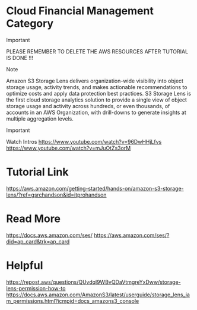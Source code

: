 # Cloud Financial Management Category

> [!IMPORTANT]
> PLEASE REMEMBER TO DELETE THE AWS RESOURCES AFTER TUTORIAL IS DONE !!!

> [!NOTE]
> Amazon S3 Storage Lens delivers organization-wide visibility into object storage usage, activity trends, and makes actionable recommendations to optimize costs and apply data protection best practices. S3 Storage Lens is the first cloud storage analytics solution to provide a single view of object storage usage and activity across hundreds, or even thousands, of accounts in an AWS Organization, with drill-downs to generate insights at multiple aggregation levels.

> [!IMPORTANT]
> Watch Intros
> https://www.youtube.com/watch?v=96DwHHjLfvs
> https://www.youtube.com/watch?v=mJuOtZs3orM

# Tutorial Link
https://aws.amazon.com/getting-started/hands-on/amazon-s3-storage-lens/?ref=gsrchandson&id=itprohandson

# Read More
https://docs.aws.amazon.com/ses/
https://aws.amazon.com/ses/?did=ap_card&trk=ap_card

# Helpful
https://repost.aws/questions/QUvdql9WBvQDaVtmgreYxDww/storage-lens-permission-how-to
https://docs.aws.amazon.com/AmazonS3/latest/userguide/storage_lens_iam_permissions.html?icmpid=docs_amazons3_console